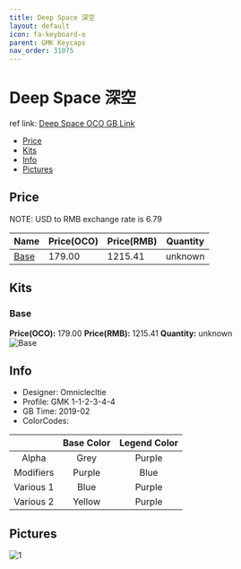 ```yaml
---
title: Deep Space 深空
layout: default
icon: fa-keyboard-o
parent: GMK Keycaps
nav_order: 31075
---
```


# Deep Space 深空

ref link: [Deep Space OCO GB Link](https://originative.co/deepspace)

* [Price](#price)
* [Kits](#kits)
* [Info](#info)
* [Pictures](#pictures)


## Price  
NOTE: USD to RMB exchange rate is 6.79

| Name          | Price(OCO)    |  Price(RMB) | Quantity |
| ------------- | ------------ |  ---------- | -------- |
|[Base](#base)|179.00|1215.41|unknown|


## Kits
### Base
**Price(OCO):** 179.00    **Price(RMB):** 1215.41    **Quantity:** unknown  
<img src="{{ 'assets/images/gmk-keycaps/deepspace/kits_pics/base.png' | relative_url }}" alt="Base" class="image featured">


## Info
* Designer: Omniclecltie 
* Profile: GMK 1-1-2-3-4-4
* GB Time: 2019-02
* ColorCodes: 

| | Base Color      | Legend Color
| :-------------: | :-------------: | :------------:
|Alpha|Grey|Purple
|Modifiers|Purple|Blue
|Various 1|Blue|Purple
|Various 2|Yellow|Purple



## Pictures
<img src="{{ 'assets/images/gmk-keycaps/deepspace/rendering_pics/1.jpg' | relative_url }}" alt="1" class="image featured">
